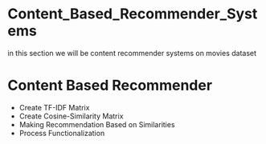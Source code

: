 # Content_Based_Recommender_Systems
in this section we will be content recommender systems on movies dataset

# Content Based Recommender

* Create TF-IDF Matrix
* Create Cosine-Similarity Matrix
* Making Recommendation Based on Similarities
* Process Functionalization
